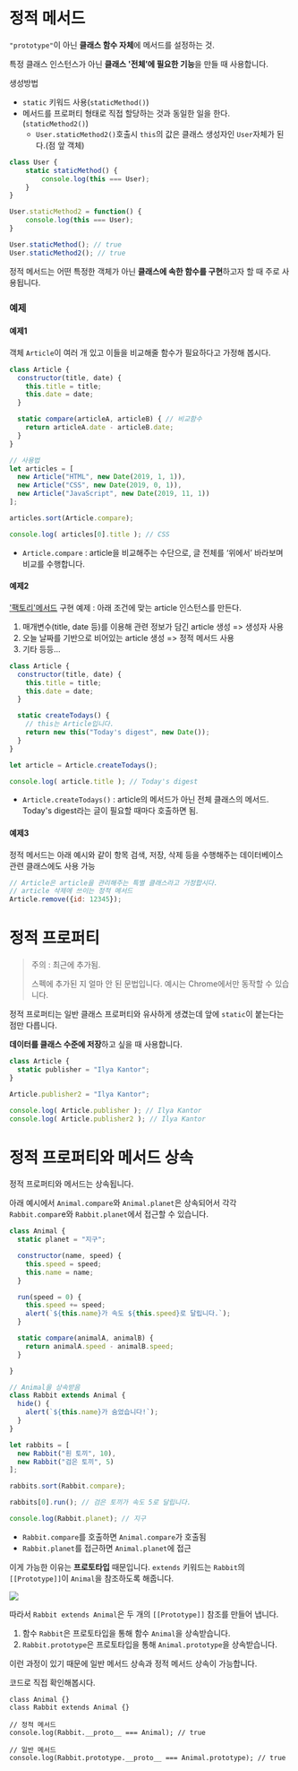# 정적 메서드
`"prototype"`이 아닌 **클래스 함수 자체**에 메서드를 설정하는 것.

특정 클래스 인스턴스가 아닌 **클래스 '전체’에 필요한 기능**을 만들 때 사용합니다.

생성방법
* `static` 키워드 사용(`staticMethod()`)
* 메서드를 프로퍼티 형태로 직접 할당하는 것과 동일한 일을 한다.(`staticMethod2()`)
  * `User.staticMethod2()`호출시 `this`의 값은 클래스 생성자인 `User`자체가 된다.(점 앞 객체)

```javascript
class User {
    static staticMethod() {
        console.log(this === User);
    }
}

User.staticMethod2 = function() {
    console.log(this === User);
}

User.staticMethod(); // true
User.staticMethod2(); // true
```

정적 메서드는 어떤 특정한 객체가 아닌 **클래스에 속한 함수를 구현**하고자 할 때 주로 사용됩니다.

### 예제

#### 예제1
객체 `Article`이 여러 개 있고 이들을 비교해줄 함수가 필요하다고 가정해 봅시다.

```javascript
class Article {
  constructor(title, date) {
    this.title = title;
    this.date = date;
  }

  static compare(articleA, articleB) { // 비교함수
    return articleA.date - articleB.date;
  }
}

// 사용법
let articles = [
  new Article("HTML", new Date(2019, 1, 1)),
  new Article("CSS", new Date(2019, 0, 1)),
  new Article("JavaScript", new Date(2019, 11, 1))
];

articles.sort(Article.compare);

console.log( articles[0].title ); // CSS
```

* `Article.compare` : article을 비교해주는 수단으로, 글 전체를 ‘위에서’ 바라보며 비교를 수행합니다.

#### 예제2
['팩토리'메서드](https://ko.wikipedia.org/wiki/%ED%8C%A9%ED%86%A0%EB%A6%AC_%EB%A9%94%EC%84%9C%EB%93%9C_%ED%8C%A8%ED%84%B4) 구현 예제 : 아래 조건에 맞는 article 인스턴스를 만든다.
1. 매개변수(title, date 등)를 이용해 관련 정보가 담긴 article 생성 => 생성자 사용
2. 오늘 날짜를 기반으로 비어있는 article 생성 => 정적 메서드 사용
3. 기타 등등...

```javascript
class Article {
  constructor(title, date) {
    this.title = title;
    this.date = date;
  }

  static createTodays() {
    // this는 Article입니다.
    return new this("Today's digest", new Date());
  }
}

let article = Article.createTodays();

console.log( article.title ); // Today's digest
```

* `Article.createTodays()` : article의 메서드가 아닌 전체 클래스의 메서드. Today's digest라는 글이 필요할 때마다 호출하면 됨.

#### 예제3
정적 메서드는 아래 예시와 같이 항목 검색, 저장, 삭제 등을 수행해주는 데이터베이스 관련 클래스에도 사용 가능
```javascript
// Article은 article을 관리해주는 특별 클래스라고 가정합시다.
// article 삭제에 쓰이는 정적 메서드
Article.remove({id: 12345});
```

# 정적 프로퍼티
> 주의 : 최근에 추가됨.
> 
> 스펙에 추가된 지 얼마 안 된 문법입니다. 예시는 Chrome에서만 동작할 수 있습니다.

정적 프로퍼티는 일반 클래스 프로퍼티와 유사하게 생겼는데 앞에 `static`이 붙는다는 점만 다릅니다.

**데이터를 클래스 수준에 저장**하고 싶을 때 사용합니다.

```javascript
class Article {
  static publisher = "Ilya Kantor";
}

Article.publisher2 = "Ilya Kantor";

console.log( Article.publisher ); // Ilya Kantor
console.log( Article.publisher2 ); // Ilya Kantor
```

# 정적 프로퍼티와 메서드 상속
정적 프로퍼티와 메서드는 상속됩니다.

아래 예시에서 `Animal.compare`와 `Animal.planet`은 상속되어서 각각 `Rabbit.compar`e와 `Rabbit.planet`에서 접근할 수 있습니다.

```javascript
class Animal {
  static planet = "지구";

  constructor(name, speed) {
    this.speed = speed;
    this.name = name;
  }

  run(speed = 0) {
    this.speed += speed;
    alert(`${this.name}가 속도 ${this.speed}로 달립니다.`);
  }

  static compare(animalA, animalB) {
    return animalA.speed - animalB.speed;
  }

}

// Animal을 상속받음
class Rabbit extends Animal {
  hide() {
    alert(`${this.name}가 숨었습니다!`);
  }
}

let rabbits = [
  new Rabbit("흰 토끼", 10),
  new Rabbit("검은 토끼", 5)
];

rabbits.sort(Rabbit.compare);

rabbits[0].run(); // 검은 토끼가 속도 5로 달립니다.

console.log(Rabbit.planet); // 지구
```
* `Rabbit.compare`를 호출하면 `Animal.compare`가 호출됨
* `Rabbit.planet`를 접근하면 `Animal.planet`에 접근

이게 가능한 이유는 **프로토타입** 때문입니다. `extends` 키워드는 `Rabbit`의 `[[Prototype]]`이 `Animal`을 참조하도록 해줍니다.

<img src="https://ko.javascript.info/article/static-properties-methods/animal-rabbit-static.svg">

따라서 `Rabbit extends Animal`은 두 개의 `[[Prototype]]` 참조를 만들어 냅니다.

1. 함수 `Rabbit`은 프로토타입을 통해 함수 `Animal`을 상속받습니다.
2. `Rabbit.prototype`은 프로토타입을 통해 `Animal.prototype`을 상속받습니다.

이런 과정이 있기 때문에 일반 메서드 상속과 정적 메서드 상속이 가능합니다.

코드로 직접 확인해봅시다.

```javascipt
class Animal {}
class Rabbit extends Animal {}

// 정적 메서드
console.log(Rabbit.__proto__ === Animal); // true

// 일반 메서드
console.log(Rabbit.prototype.__proto__ === Animal.prototype); // true
```
